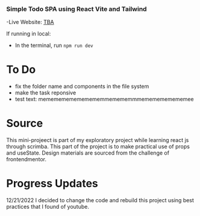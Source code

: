 ### Simple Todo SPA using React Vite and Tailwind

-Live Website: [TBA]()

If running in local:
- In the terminal, run `npm run dev`

# To Do
- fix the folder name and components in the file system
- make the task reponsive
- test text: mememememememememmemememmmememememememee


# Source
This mini-projeect is part of my exploratory project while learning react js through scrimba. This part of the project is to make practical use of props and useState.
Design materials are sourced from the challenge of frontendmentor.

# Progress Updates
12/21/2022
I decided to change the code and rebuild this project using best practices that I found of youtube.


